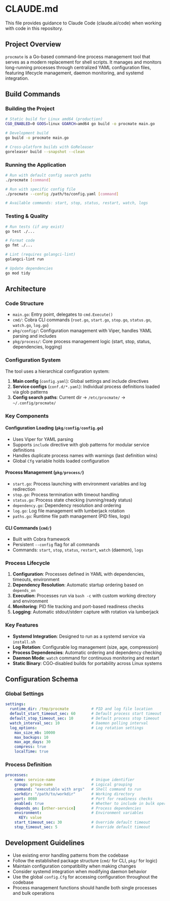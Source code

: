 # CLAUDE.md

This file provides guidance to Claude Code (claude.ai/code) when working with code in this repository.

## Project Overview

`procmate` is a Go-based command-line process management tool that serves as a modern replacement for shell scripts. It manages and monitors long-running processes through centralized YAML configuration files, featuring lifecycle management, daemon monitoring, and systemd integration.

## Build Commands

### Building the Project
```bash
# Static build for Linux amd64 (production)
CGO_ENABLED=0 GOOS=linux GOARCH=amd64 go build -o procmate main.go

# Development build
go build -o procmate main.go

# Cross-platform builds with GoReleaser
goreleaser build --snapshot --clean
```

### Running the Application
```bash
# Run with default config search paths
./procmate [command]

# Run with specific config file
./procmate --config /path/to/config.yaml [command]

# Available commands: start, stop, status, restart, watch, logs
```

### Testing & Quality
```bash
# Run tests (if any exist)
go test ./...

# Format code
go fmt ./...

# Lint (requires golangci-lint)
golangci-lint run

# Update dependencies
go mod tidy
```

## Architecture

### Code Structure
- `main.go`: Entry point, delegates to `cmd.Execute()`
- `cmd/`: Cobra CLI commands (`root.go`, `start.go`, `stop.go`, `status.go`, `watch.go`, `log.go`)
- `pkg/config/`: Configuration management with Viper, handles YAML parsing and includes
- `pkg/process/`: Core process management logic (start, stop, status, dependencies, logging)

### Configuration System
The tool uses a hierarchical configuration system:

1. **Main config** (`config.yaml`): Global settings and include directives
2. **Service configs** (`conf.d/*.yaml`): Individual process definitions loaded via glob patterns
3. **Config search paths**: Current dir → `/etc/procmate/` → `~/.config/procmate/`

### Key Components

#### Configuration Loading (`pkg/config/config.go`)
- Uses Viper for YAML parsing
- Supports `include` directive with glob patterns for modular service definitions
- Handles duplicate process names with warnings (last definition wins)
- Global `Cfg` variable holds loaded configuration

#### Process Management (`pkg/process/`)
- `start.go`: Process launching with environment variables and log redirection
- `stop.go`: Process termination with timeout handling
- `status.go`: Process state checking (running/ready status)
- `dependency.go`: Dependency resolution and ordering
- `log.go`: Log file management with lumberjack rotation
- `paths.go`: Runtime file path management (PID files, logs)

#### CLI Commands (`cmd/`)
- Built with Cobra framework
- Persistent `--config` flag for all commands
- Commands: `start`, `stop`, `status`, `restart`, `watch` (daemon), `logs`

### Process Lifecycle
1. **Configuration**: Processes defined in YAML with dependencies, timeouts, environment
2. **Dependency Resolution**: Automatic startup ordering based on `depends_on`
3. **Execution**: Processes run via `bash -c` with custom working directory and environment
4. **Monitoring**: PID file tracking and port-based readiness checks
5. **Logging**: Automatic stdout/stderr capture with rotation via lumberjack

### Key Features
- **Systemd Integration**: Designed to run as a systemd service via `install.sh`
- **Log Rotation**: Configurable log management (size, age, compression)
- **Process Dependencies**: Automatic ordering and dependency checking
- **Daemon Mode**: `watch` command for continuous monitoring and restart
- **Static Binary**: CGO-disabled builds for portability across Linux systems

## Configuration Schema

### Global Settings
```yaml
settings:
  runtime_dir: /tmp/procmate          # PID and log file location
  default_start_timeout_sec: 60       # Default process start timeout
  default_stop_timeout_sec: 10        # Default process stop timeout
  watch_interval_sec: 10              # Daemon polling interval
  log_options:                        # Log rotation settings
    max_size_mb: 10000
    max_backups: 10
    max_age_days: 30
    compress: true
    localTime: true
```

### Process Definition
```yaml
processes:
  - name: service-name                # Unique identifier
    group: group-name                 # Logical grouping
    command: "executable with args"   # Shell command to run
    workdir: "/path/to/workdir"       # Working directory
    port: 8080                        # Port for readiness checks
    enabled: true                     # Whether to include in bulk operations
    depends_on: [other-service]       # Process dependencies
    environment:                      # Environment variables
      KEY: value
    start_timeout_sec: 30             # Override default timeout
    stop_timeout_sec: 5               # Override default timeout
```

## Development Guidelines

- Use existing error handling patterns from the codebase
- Follow the established package structure (`cmd/` for CLI, `pkg/` for logic)
- Maintain configuration compatibility when making changes
- Consider systemd integration when modifying daemon behavior
- Use the global `config.Cfg` for accessing configuration throughout the codebase
- Process management functions should handle both single processes and bulk operations